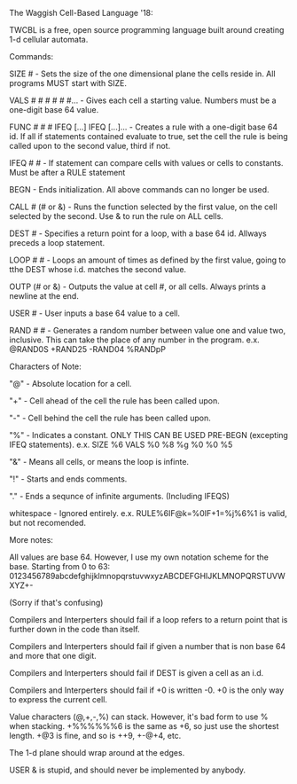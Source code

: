 The Waggish Cell-Based Language '18:

TWCBL is a free, open source programming language built around creating 1-d cellular automata.

Commands:

SIZE #                              -  Sets the size of the one dimensional plane the cells reside in. All programs MUST start with SIZE.

VALS # # # # # #...                 -  Gives each cell a starting value. Numbers must be a one-digit base 64 value.

FUNC # # # IFEQ [...] IFEQ [...]... -  Creates a rule with a one-digit base 64 id. If all if statements contained evaluate to true, set the cell the rule is being called upon to the second value, third if not.

IFEQ # #                            -  If statement can compare cells with values or cells to constants. Must be after a RULE statement

BEGN                                -  Ends initialization. All above commands can no longer be used.

CALL # (# or &)                     -  Runs the function selected by the first value, on the cell selected by the second. Use & to run the rule on ALL cells.

DEST #                              -  Specifies a return point for a loop, with a base 64 id. Allways preceds a loop statement.

LOOP # #                            -  Loops an amount of times as defined by the first value, going to tthe DEST whose i.d. matches the second value.

OUTP (# or &)                       -  Outputs the value at cell #, or all cells. Always prints a newline at the end.

USER #                              -  User inputs a base 64 value to a cell.

RAND # #                            -  Generates a random number between value one and value two, inclusive. This can take the place of any number in the  program. e.x. @RAND0S +RAND25 -RAND04 %RANDpP

Characters of Note:

"@"                                 -  Absolute location for a cell.

"+"                                 -  Cell ahead of the cell the rule has been called upon.

"-"                                 -  Cell behind the cell the rule has been called upon.

"%"                                 -  Indicates a constant. ONLY THIS CAN BE USED PRE-BEGN (excepting IFEQ statements). e.x. SIZE %6 VALS %0 %8 %g %0 %0 %5

"&"                                 -  Means all cells, or means the loop is infinte.

"!"                                 -  Starts and ends comments.

"."                                 -  Ends a sequnce of infinite arguments. (Including IFEQS)

whitespace                          -  Ignored entirely. e.x. RULE%6IF@k=%0IF+1=%j%6%1 is valid, but not recomended.

More notes:

All values are base 64. However, I use my own notation scheme for the base. Starting from 0 to 63: 0123456789abcdefghijklmnopqrstuvwxyzABCDEFGHIJKLMNOPQRSTUVWXYZ+-

(Sorry if that's confusing)

Compilers and Interperters should fail if a loop refers to a return point that is further down in the code than itself.

Compilers and Interperters should fail if given a number that is non base 64 and more that one digit.

Compilers and Interperters should fail if DEST is given a cell as an i.d.

Compilers and Interperters should fail if +0 is written -0. +0 is the only way to express the current cell.

Value characters (@,+,-,%) can stack. However, it's bad form to use % when stacking. +%%%%%%6 is the same as +6, so just use the shortest length. +@3 is fine, and so is ++9, +-@+4, etc.

The 1-d plane should wrap around at the edges.

USER & is stupid, and should never be implemented by anybody.
